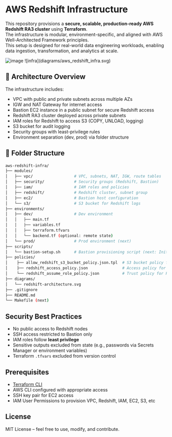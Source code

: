 # AWS Redshift Infrastructure

This repository provisions a **secure, scalable, production-ready AWS Redshift RA3 cluster** using **Terraform**.     
The infrastructure is modular, environment-specific, and aligned with AWS Well-Architected Framework principles.    
This setup is designed for real-world data engineering workloads, enabling data ingestion, transformation, and analytics at scale.  

<img width="622" alt="image" src="https://github.com/user-attachments/assets/f33b999a-80e5-401a-b4eb-e3b95395ad6b" />
![infra](diagrams/aws_redshift_infra.svg)

## 🧱 Architecture Overview  

The infrastructure includes:

- VPC with public and private subnets across multiple AZs
- IGW and NAT Gateway for internet access
- Bastion EC2 instance in a public subnet for secure Redshift access
- Redshift RA3 cluster deployed across private subnets
- IAM roles for Redshift to access S3 (COPY, UNLOAD, logging)
- S3 bucket for audit logging
- Security groups with least-privilege rules
- Environment separation (dev, prod) via folder structure


## 📁 Folder Structure

```bash
aws-redshift-infra/
├── modules/
│   ├── vpc/                  # VPC, subnets, NAT, IGW, route tables
│   ├── security/             # Security groups (Redshift, Bastion)
│   ├── iam/                  # IAM roles and policies
│   ├── redshift/             # Redshift cluster, subnet group
│   ├── ec2/                  # Bastion host configuration
│   └── s3/                   # S3 bucket for Redshift logs
├── environments/
│   ├── dev/                  # Dev environment
│   │   ├── main.tf
│   │   ├── variables.tf
│   │   ├── terraform.tfvars
│   │   └── backend.tf (optional: remote state)
│   └── prod/                 # Prod environment (next)
├── scripts/
│   └── bastion-setup.sh      # Bastion provisioning script (next: Initially inline with ec2 creation)
├── policies/
│    ├── allow_redshift_s3_bucket_policy.json.tpl  # S3 bucket policy for Redshift log writes
│    ├── redshift_access_policy.json               # Access policy for Redshift IAM role
│    └── redshift_assume_role_policy.json          # Trust policy for Redshift IAM role
├── diagrams/
│   └── redshift-architecture.svg
├── .gitignore
├── README.md
└── Makefile (next)

```

## Security Best Practices

- No public access to Redshift nodes  
- SSH access restricted to Bastion only  
- IAM roles follow **least privilege**  
- Sensitive outputs excluded from state (e.g., passwords via Secrets Manager or environment variables)  
- Terraform `.tfvars` excluded from version control  

## Prerequisites

- [Terraform CLI](https://developer.hashicorp.com/terraform/downloads)  
- AWS CLI configured with appropriate access  
- SSH key pair for EC2 access  
- IAM User Permissions to provision VPC, Redshift, IAM, EC2, S3, etc

## License

MIT License – feel free to use, modify, and contribute.
